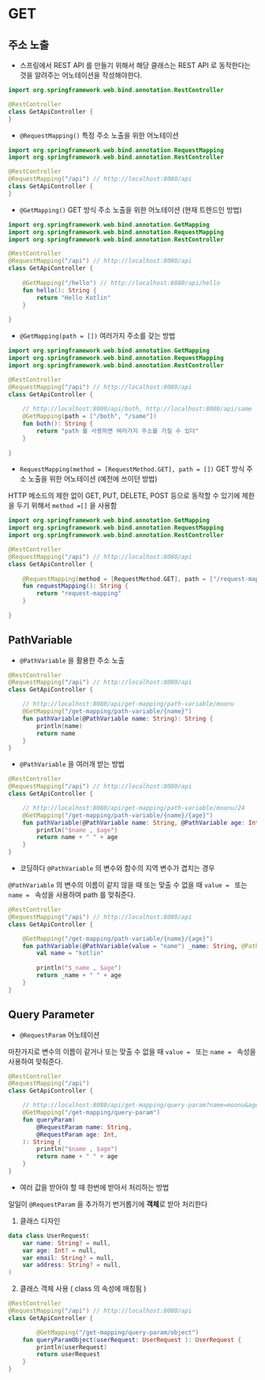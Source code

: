 # GET



## 주소 노출

- 스프링에서 REST API 를 만들기 위해서 해당 클래스는 REST API 로 동작한다는 것을 알려주는 어노테이션을 작성해야한다.

```kotlin
import org.springframework.web.bind.annotation.RestController

@RestController
class GetApiController {
}
```



- `@RequestMapping()` 특정 주소 노출을 위한 어노테이션 

```kotlin
import org.springframework.web.bind.annotation.RequestMapping
import org.springframework.web.bind.annotation.RestController

@RestController
@RequestMapping("/api") // http://localhost:8080/api
class GetApiController {
}
```



- `@GetMapping()` GET 방식 주소 노출을 위한 어노테이션 (현재 트렌드인 방법)

```kotlin
import org.springframework.web.bind.annotation.GetMapping
import org.springframework.web.bind.annotation.RequestMapping
import org.springframework.web.bind.annotation.RestController

@RestController
@RequestMapping("/api") // http://localhost:8080/api
class GetApiController {
  
    @GetMapping("/hello") // http://localhost:8080/api/hello
    fun hello(): String {
        return "Hello Kotlin"
    }
  
}
```



- `@GetMapping(path = [])` 여러가지 주소를 갖는 방법

```kotlin
import org.springframework.web.bind.annotation.GetMapping
import org.springframework.web.bind.annotation.RequestMapping
import org.springframework.web.bind.annotation.RestController

@RestController
@RequestMapping("/api") // http://localhost:8080/api
class GetApiController {
  
  	// http://localhost:8080/api/both, http://localhost:8080/api/same
    @GetMapping(path = ["/both", "/same"]) 
    fun both(): String {
        return "path 를 사용하면 여러가지 주소를 가질 수 있다"
    }
  
}
```



- `RequestMapping(method = [RequestMethod.GET], path = [])` GET 방식 주소 노출을 위한 어노테이션 (예전에 쓰이던 방법)

HTTP 메소드의 제한 없이 GET, PUT, DELETE, POST 등으로 동작할 수 있기에 제한을 두기 위해서 `method =[]` 을 사용함

```kotlin
import org.springframework.web.bind.annotation.GetMapping
import org.springframework.web.bind.annotation.RequestMapping
import org.springframework.web.bind.annotation.RestController

@RestController
@RequestMapping("/api") // http://localhost:8080/api
class GetApiController {
  
    @RequestMapping(method = [RequestMethod.GET], path = ["/request-mapping"])
    fun requestMapping(): String {
        return "request-mapping"
    }
  
}
```



## PathVariable

- `@PathVariable` 을 활용한 주소 노출

```kotlin
@RestController
@RequestMapping("/api") // http://localhost:8080/api
class GetApiController {

  	// http://localhost:8080/api/get-mapping/path-variable/moonu
    @GetMapping("/get-mapping/path-variable/{name}") 
    fun pathVariable(@PathVariable name: String): String {
        println(name)
        return name
    }
}
```



- `@PathVariable`  을 여러개 받는 방법

```kotlin
@RestController
@RequestMapping("/api") // http://localhost:8080/api
class GetApiController {

  	// http://localhost:8080/api/get-mapping/path-variable/moonu/24
    @GetMapping("/get-mapping/path-variable/{name}/{age}") 
    fun pathVariable(@PathVariable name: String, @PathVariable age: Int): String {
        println("$name , $age")
        return name + " " + age 
    }
}
```



- 코딩하다  `@PathVariable` 의 변수와 함수의 지역 변수가 겹치는 경우

 `@PathVariable` 의 변수의 이름이 같지 않을 때 또는 맞출 수 없을 때 `value = ` 또는 `name = ` 속성을 사용하여 path 를 맞춰준다.

```kotlin
@RestController
@RequestMapping("/api") // http://localhost:8080/api
class GetApiController {

    @GetMapping("/get-mapping/path-variable/{name}/{age}") 
    fun pathVariable(@PathVariable(value = "name") _name: String, @PathVariable age: Int): String {
      	val name = "kotlin" 
      
        println("$_name , $age")
        return _name + " " + age 
    }
}
```



## Query Parameter

- `@RequestParam` 어노테이션

마찬가지로 변수의 이름이 같거나 또는 맞출 수 없을 때 `value = ` 또는 `name = ` 속성을 사용하여 맞춰준다.

```kotlin
@RestController
@RequestMapping("/api")
class GetApiController {

  	// http://localhost:8080/api/get-mapping/query-param?name=moonu&age=24
    @GetMapping("/get-mapping/query-param") 
    fun queryParam(
        @RequestParam name: String,
        @RequestParam age: Int,
    ): String {
        println("$name , $age")
        return name + " " + age
    }
}
```



- 여러 값을 받아야 할 때 한번에 받아서 처리하는 방법

일일이 `@RequestParam` 을 추가하기 번거롭기에 **객체**로 받아 처리한다

1. 클래스 디자인

```kotlin
data class UserRequest(
    var name: String? = null,
    var age: Int? = null,
    var email: String? = null,
    var address: String? = null,
)
```



2. 클래스 객체 사용 ( class 의 속성에 매칭됨 )

```kotlin
@RestController
@RequestMapping("/api") // http://localhost:8080/api
class GetApiController {

		@GetMapping("/get-mapping/query-param/object")
    fun queryParamObject(userRequest: UserRequest ): UserRequest {
        println(userRequest)
        return userRequest
    }
}
```
